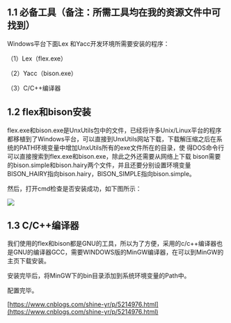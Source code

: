 ## 1.1 必备工具（备注：所需工具均在我的资源文件中可找到）

Windows平台下面Lex 和Yacc开发环境所需要安装的程序：  


（1）Lex（flex.exe）

（2）Yacc（bison.exe）

（3）C/C++编译器

## 1.2 flex和bison安装

flex.exe和bison.exe是UnxUtils包中的文件，已经将许多Unix/Linux平台的程序都移植到了Windows平台，可以直接到UnxUtils网站下载，下载解压缩之后在系统的PATH环境变量中增加UnxUtils所有的exe文件所在的目录，使 得DOS命令行可以直接搜索到flex.exe和bison.exe，除此之外还需要从网络上下载 bison需要的bison.simple和bison.hairy两个文件，并且还要分别设置环境变量 BISON\_HAIRY指向bison.hairy，BISON\_SIMPLE指向bison.simple。

  


然后，打开cmd检查是否安装成功，如下图所示：



![](http://img.blog.csdn.net/20150109103203506?watermark/2/text/aHR0cDovL2Jsb2cuY3Nkbi5uZXQvZmx5X3ly/font/5a6L5L2T/fontsize/400/fill/I0JBQkFCMA==/dissolve/70/gravity/Center)  


## 1.3 C/C++编译器

我们使用的flex和bison都是GNU的工具，所以为了方便，采用的c/c++编译器也是GNU的编译器GCC，需要WINDOWS版的MinGW编译器，在可以到MinGW的主页下载安装。

安装完毕后，将MinGW下的bin目录添加到系统环境变量的Path中。

  


配置完毕。

[https://www.cnblogs.com/shine-yr/p/5214976.html](https://www.cnblogs.com/shine-yr/p/5214976.html)

